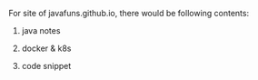For site of javafuns.github.io, there would be following contents:  
1. java notes  
2. docker & k8s

3. code snippet

